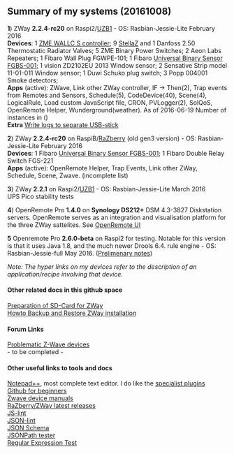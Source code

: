 ## Summary of my systems (20161008)
**1**) ZWay **2.2.4-rc20** on Raspi2/[UZB1](http://www.z-wave.me/index.php?id=28) - OS: Rasbian-Jessie-Lite February 2016     
**Devices**: 1 [ZME WALLC S controller](http://forum.z-wave.me/viewtopic.php?f=3424&t=21965); 9 [StellaZ](http://forum.z-wave.me/viewtopic.php?f=3424&t=20963&p=53657) and 1 Danfoss 2.50 Thermostatic Radiator Valves; 5 ZME Binary Power Switches; 2 Aeon Labs Repeaters; 1 Fibaro Wall Plug FGWPE-101; 1 Fibaro [Universal Binary Sensor FGBS-001](http://www.openremote.org/x/vCBdAQ); 1 vision ZD2102EU 2013 Window sensor; 2 Sensative Strip model 11-01-011 Window sensor; 1 Duwi Schuko plug switch; 3 Popp 004001 Smoke detectors;    
**Apps** (active): ZWave, Link other ZWay controller, IF -> Then(2), Trap events from Remotes and Sensors, Schedule(5), CodeDevice(40), Scene(4), LogicalRule,  Load custom JavaScript file, CRON, PVLogger(2), SolQoS, OpenRemote Helper, Wunderground(weather). 
As of 2016-06-19 Number of instances in ()      
**Extra** [Write logs to separate USB-stick](https://github.com/pz1/ZWayModules/blob/master/Documentation/PrepareRaspberryPiSDcard.MD#logToUsb)  

**2**) ZWay **2.2.4-rc20** on RaspiB/[RaZberry](http://razberry.zwave.me/index.php?id=9) (old gen3 version) - OS: Rasbian-Jessie-Lite February 2016  
**Devices**: 1 Fibaro [Universal Binary Sensor FGBS-001](http://www.openremote.org/x/vCBdAQ); 1 Fibaro Double Relay Switch FGS-221    
**Apps** (active): OpenRemote Helper, Trap Events, Link other ZWay, Schedule, Scene, Zwave. (incomplete list) 

**3**) ZWay **2.2.1** on Raspi2/[UZB1](http://www.z-wave.me/index.php?id=28) - OS: Rasbian-Jessie-Lite March 2016     
UPS Pico stability tests    

**4**) OpenRemote Pro **1.4.0** on **Synology DS212+** DSM 4.3-3827 Diskstation servers. OpenRemote serves as an integration and visualisation platform for the three ZWay sattelites. See [OpenRemote UI](http://www.openremote.org/x/nwFWAQ)    

**5** Openremote Pro **2.6.0-beta** on Raspi2 for testing. Notable for this version is that it uses Java 1.8, and the much newer Drools 6.4. rule engine  - OS: Rasbian-Jessie-full May 2016. ([Prelimenary notes](https://github.com/pz1/ZWayModules/blob/master/Documentation/ZWayVisualistationOnOpenRemote.MD))    

_Note: The hyper links on my devices refer to the description of an application/recipe involving that device._

#### Other related docs in this github space      
[Preparation of SD-Card for ZWay](https://github.com/pz1/ZWayModules/blob/master/Documentation/PrepareRaspberryPiSDcard.MD)    
[Howto Backup and Restore ZWay installation](https://github.com/pz1/ZWayModules/blob/master/Documentation/BackupRestoreClone.MD)    

#### Forum Links    
[Problematic Z-Wave devices](http://forum.z-wave.me/viewtopic.php?f=3423&t=21476)    
\- to be completed \-      
#### Other useful links to tools and docs     
[Notepad++](https://notepad-plus-plus.org/), most complete text editor. I do like the [specialist plugins](http://docs.notepad-plus-plus.org/index.php/Plugin_Central)      
[Github for beginners](http://readwrite.com/2013/09/30/understanding-github-a-journey-for-beginners-part-1/)      
[Zwave device manuals](http://manuals.zwaveeurope.com/)      
[RaZberry/ZWay latest releases](http://razberry.z-wave.me/z-way-server/?C=M;O=D)      
[JS-lint](http://www.javascriptlint.com/online_lint.php)      
[JSON-lint](http://jsonlint.com/)      
[JSON Schema](https://spacetelescope.github.io/understanding-json-schema/UnderstandingJSONSchema.pdf)      
[JSONPath tester](http://ashphy.com/JSONPathOnlineEvaluator/)      
[Regular Expression Test](http://www.regexplanet.com/advanced/java/index.html)      
